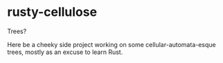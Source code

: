 # rusty-cellulose
Trees?

Here be a cheeky side project working on some cellular-automata-esque trees, mostly as an excuse to learn Rust.